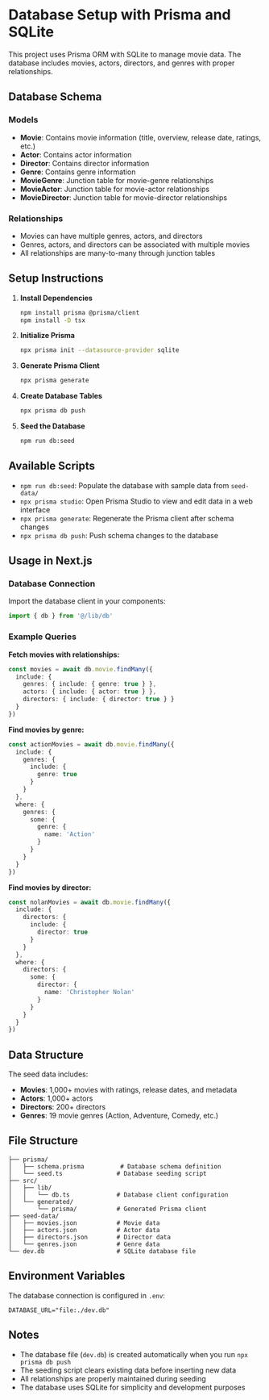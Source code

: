 # Database Setup with Prisma and SQLite

This project uses Prisma ORM with SQLite to manage movie data. The database includes movies, actors, directors, and genres with proper relationships.

## Database Schema

### Models

- **Movie**: Contains movie information (title, overview, release date, ratings, etc.)
- **Actor**: Contains actor information
- **Director**: Contains director information  
- **Genre**: Contains genre information
- **MovieGenre**: Junction table for movie-genre relationships
- **MovieActor**: Junction table for movie-actor relationships
- **MovieDirector**: Junction table for movie-director relationships

### Relationships

- Movies can have multiple genres, actors, and directors
- Genres, actors, and directors can be associated with multiple movies
- All relationships are many-to-many through junction tables

## Setup Instructions

1. **Install Dependencies**
   ```bash
   npm install prisma @prisma/client
   npm install -D tsx
   ```

2. **Initialize Prisma**
   ```bash
   npx prisma init --datasource-provider sqlite
   ```

3. **Generate Prisma Client**
   ```bash
   npx prisma generate
   ```

4. **Create Database Tables**
   ```bash
   npx prisma db push
   ```

5. **Seed the Database**
   ```bash
   npm run db:seed
   ```

## Available Scripts

- `npm run db:seed`: Populate the database with sample data from `seed-data/`
- `npx prisma studio`: Open Prisma Studio to view and edit data in a web interface
- `npx prisma generate`: Regenerate the Prisma client after schema changes
- `npx prisma db push`: Push schema changes to the database

## Usage in Next.js

### Database Connection

Import the database client in your components:

```typescript
import { db } from '@/lib/db'
```

### Example Queries

**Fetch movies with relationships:**
```typescript
const movies = await db.movie.findMany({
  include: {
    genres: { include: { genre: true } },
    actors: { include: { actor: true } },
    directors: { include: { director: true } }
  }
})
```

**Find movies by genre:**
```typescript
const actionMovies = await db.movie.findMany({
  include: {
    genres: {
      include: {
        genre: true
      }
    }
  },
  where: {
    genres: {
      some: {
        genre: {
          name: 'Action'
        }
      }
    }
  }
})
```

**Find movies by director:**
```typescript
const nolanMovies = await db.movie.findMany({
  include: {
    directors: {
      include: {
        director: true
      }
    }
  },
  where: {
    directors: {
      some: {
        director: {
          name: 'Christopher Nolan'
        }
      }
    }
  }
})
```

## Data Structure

The seed data includes:
- **Movies**: 1,000+ movies with ratings, release dates, and metadata
- **Actors**: 1,000+ actors
- **Directors**: 200+ directors  
- **Genres**: 19 movie genres (Action, Adventure, Comedy, etc.)

## File Structure

```
├── prisma/
│   ├── schema.prisma          # Database schema definition
│   └── seed.ts               # Database seeding script
├── src/
│   ├── lib/
│   │   └── db.ts             # Database client configuration
│   └── generated/
│       └── prisma/           # Generated Prisma client
├── seed-data/
│   ├── movies.json           # Movie data
│   ├── actors.json           # Actor data
│   ├── directors.json        # Director data
│   └── genres.json           # Genre data
└── dev.db                    # SQLite database file
```

## Environment Variables

The database connection is configured in `.env`:
```
DATABASE_URL="file:./dev.db"
```

## Notes

- The database file (`dev.db`) is created automatically when you run `npx prisma db push`
- The seeding script clears existing data before inserting new data
- All relationships are properly maintained during seeding
- The database uses SQLite for simplicity and development purposes 